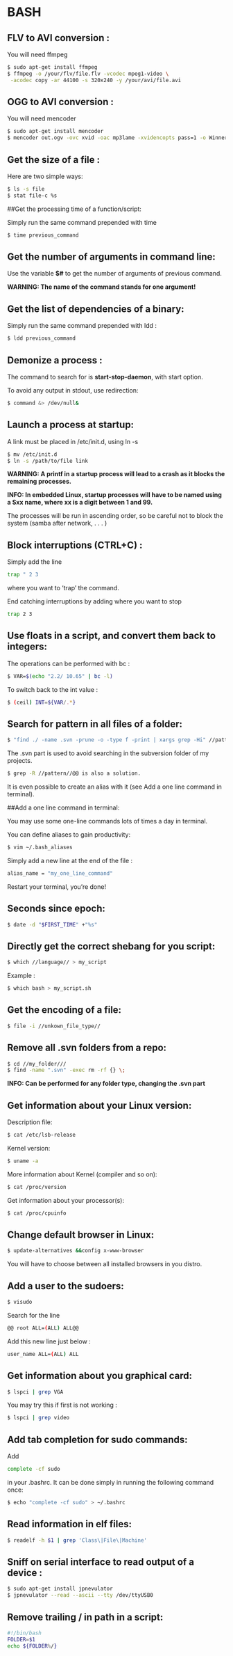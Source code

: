 # BASH

## FLV to AVI conversion :

You will need ffmpeg

```bash
$ sudo apt-get install ffmpeg
$ ffmpeg -o /your/flv/file.flv -vcodec mpeg1-video \
 -acodec copy -ar 44100 -s 320x240 -y /your/avi/file.avi
 ```

## OGG to AVI conversion :

You will need mencoder

```bash
$ sudo apt-get install mencoder
$ mencoder out.ogv -ovc xvid -oac mp3lame -xvidencopts pass=1 -o Winner.avi
```

## Get the size of a file :

Here are two simple ways:

```bash
$ ls -s file
$ stat file-c %s
```

##Get the processing time of a function/script:

Simply run the same command prepended with time

```bash
$ time previous_command
```

## Get the number of arguments in command line:

Use the variable **$#** to get the number of arguments of previous command.

__**WARNING:** The name of the command stands for one argument!__

## Get the list of dependencies of a binary:

Simply run the same command prepended with ldd :

```bash
$ ldd previous_command
```

## Demonize a process :

The command to search for is **start-stop-daemon**, with start option.

To avoid any output in stdout, use redirection:

```bash
$ command &> /dev/null&
```

## Launch a process at startup:

A link must be placed in /etc/init.d, using ln -s

```bash
$ mv /etc/init.d
$ ln -s /path/to/file link
```

__**WARNING:** A printf in a startup process will lead to a crash as it blocks the remaining processes.__

__**INFO:** In embedded Linux, startup processes will have to be named using a Sxx name, where xx is a digit between 1 and 99.__

The processes will be run in ascending order, so be careful not to block the system (samba after network, . . . )

## Block interruptions (CTRL+C) :

Simply add the line

```bash
trap " 2 3
```

where you want to ‘trap’ the command.

End catching interruptions by adding where you want to stop

```bash
trap 2 3
```

## Use floats in a script, and convert them back to integers:

The operations can be performed with bc :

```bash
$ VAR=$(echo "2.2/ 10.65" | bc -l)
```

To switch back to the int value :

```bash
$ (ceil) INT=${VAR/.*}
```

## Search for pattern in all files of a folder:

```bash
$ "find ./ -name .svn -prune -o -type f -print | xargs grep -Hi" //pattern//
```

The .svn part is used to avoid searching in the subversion folder of my projects.

```bash
$ grep -R //pattern//@@ is also a solution.
```

It is even possible to create an alias with it (see Add a one line command in terminal).


 ##Add a one line command in terminal:

You may use some one-line commands lots of times a day in terminal.

You can define aliases to gain productivity:

```bash
$ vim ~/.bash_aliases
```

Simply add a new line at the end of the file :

```bash
alias_name = "my_one_line_command"
```

Restart your terminal, you’re done!

## Seconds since epoch:

```bash
$ date -d "$FIRST_TIME" +"%s"
```

## Directly get the correct shebang for you script:

```bash
$ which //language// > my_script
```

Example :

```bash
$ which bash > my_script.sh
```

## Get the encoding of a file:

```bash
$ file -i //unkown_file_type//
```

## Remove all .svn folders from a repo:

```bash
$ cd //my_folder///
$ find -name ".svn" -exec rm -rf {} \;
```

__**INFO:** Can be performed for any folder type, changing the .svn part__

## Get information about your Linux version:

Description file:
```bash
$ cat /etc/lsb-release
```

Kernel version:
```bash
$ uname -a
```

More information about Kernel (compiler and so on):
```bash
$ cat /proc/version
```

Get information about your processor(s):

```bash
$ cat /proc/cpuinfo
```

## Change default browser in Linux:

```bash
$ update-alternatives &&config x-www-browser
```

You will have to choose between all installed browsers in you distro.

## Add a user to the sudoers:

```bash
$ visudo
```

Search for the line

```bash
@@ root ALL=(ALL) ALL@@
```

Add this new line just below :

```bash
user_name ALL=(ALL) ALL
```

## Get information about you graphical card:

```bash
$ lspci | grep VGA
```

You may try this if first is not working :

```bash
$ lspci | grep video
```

## Add tab completion for sudo commands:

Add

```bash
complete -cf sudo
```

in your .bashrc. It can be done simply in running the following command once:

```bash
$ echo "complete -cf sudo" > ~/.bashrc
```

## Read information in elf files:

```bash
$ readelf -h $1 | grep 'Class\|File\|Machine'
```

## Sniff on serial interface to read output of a device :

```bash
$ sudo apt-get install jpnevulator
$ jpnevulator --read --ascii --tty /dev/ttyUSB0
```

## Remove trailing / in path in a script:

```bash
#!/bin/bash
FOLDER=$1
echo ${FOLDER%/}
```
